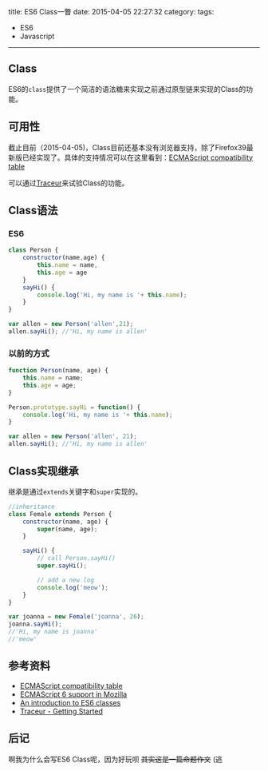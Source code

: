 title: ES6 Class一瞥
date: 2015-04-05 22:27:32
category:
tags:
- ES6
- Javascript
---

## Class
ES6的`class`提供了一个简洁的语法糖来实现之前通过原型链来实现的Class的功能。

## 可用性

截止目前（2015-04-05)，Class目前还基本没有浏览器支持，除了Firefox39最新版已经实现了。具体的支持情况可以在这里看到：[ECMAScript compatibility table](http://kangax.github.io/compat-table/es6/)

可以通过[Traceur](https://github.com/google/traceur-compiler)来试验Class的功能。

<!-- more -->

## Class语法

### ES6

```js
class Person {
    constructor(name,age) {
        this.name = name,
        this.age = age
    }
    sayHi() {
        console.log('Hi, my name is '+ this.name);
    }
}

var allen = new Person('allen',21);
allen.sayHi(); //'Hi, my name is allen'
```

### 以前的方式
```js
function Person(name, age) {
    this.name = name;
    this.age = age;
}

Person.prototype.sayHi = function() {
    console.log('Hi, my name is '+ this.name);
}

var allen = new Person('allen', 21);
allen.sayHi(); //'Hi, my name is allen'
```

## Class实现继承

继承是通过`extends`关键字和`super`实现的。

```js
//inheritance
class Female extends Person {
    constructor(name, age) {
        super(name, age);
    }

    sayHi() {
        // call Person.sayHi()
        super.sayHi();

        // add a new log
        console.log('meow');
    }
}

var joanna = new Female('joanna', 26);
joanna.sayHi();
//'Hi, my name is joanna'
//'meow'
```

## 参考资料
- [ECMAScript compatibility table](http://kangax.github.io/compat-table/es6/)
- [ECMAScript 6 support in Mozilla](https://developer.mozilla.org/en-US/docs/Web/JavaScript/New_in_JavaScript/ECMAScript_6_support_in_Mozilla)
- [An introduction to ES6 classes](http://javascriptplayground.com/blog/2014/07/introduction-to-es6-classes-tutorial/)
- [Traceur - Getting Started](https://github.com/google/traceur-compiler/wiki/Getting-Started)


## 后记
啊我为什么会写ES6 Class呢，因为好玩呗 ~~其实这是一篇命题作文~~ (逃